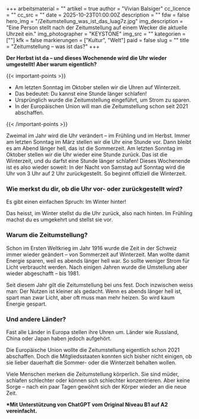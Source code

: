 +++
arbeitsmaterial = ""
artikel = true
author = "Vivian Balsiger"
cc_licence = ""
cc_src = ""
date = 2025-10-23T01:00:00Z
description = ""
fdw = false
hero_img = "/Zeitumstellung_was_ist_das_luag7z.jpg"
img_description = "Eine Person stellt nach der Zeitumstellung auf einem Wecker die aktuelle Uhrzeit ein."
img_photographer = "KEYSTONE"
img_src = ""
kategorien = [""]
kfk = false
markierungen = ["Kultur", "Welt"]
paid = false
slug = ""
title = "Zeitumstellung – was ist das?"
+++

**Der Herbst ist da – und dieses Wochenende wird die Uhr wieder umgestellt! Aber warum eigentlich?**

{{< important-points >}}

<ul>

<li>Am letzten Sonntag im Oktober stellen wir die Uhren auf Winterzeit.
</li>

<li>Das bedeutet: Du kannst eine Stunde länger schlafen!
</li>

<li>Ursprünglich wurde die Zeitumstellung eingeführt, um Strom zu sparen.
</li>

<li>In der Europäischen Union will man die Zeitumstellung schon seit 2021 abschaffen.
</li>

</ul>

{{< /important-points >}}

Zweimal im Jahr wird die Uhr verändert – im Frühling und im Herbst. Immer am letzten Sonntag im März stellen wir die Uhr eine Stunde vor. Dann bleibt es am Abend länger hell, das ist die Sommerzeit. Am letzten Sonntag im Oktober stellen wir die Uhr wieder eine Stunde zurück. Das ist die Winterzeit, und du darfst eine Stunde länger schlafen! Dieses Wochenende ist es also wieder soweit: In der Nacht von Samstag auf Sonntag wird die Uhr von 3 Uhr auf 2 Uhr zurückgestellt. So beginnt offiziell die Winterzeit.

### Wie merkst du dir, ob die Uhr vor- oder zurückgestellt wird?

Es gibt einen einfachen Spruch: Im Winter hinter!

Das heisst, im Winter stellst du die Uhr zurück, also nach hinten. Im Frühling machst du es umgekehrt und stellst sie vor.

### Warum die Zeitumstellung?

Schon im Ersten Weltkrieg im Jahr 1916 wurde die Zeit in der Schweiz immer wieder geändert – von Sommerzeit auf Winterzeit. Man wollte damit Energie sparen, weil es abends länger hell war. So sollte weniger Strom für Licht verbraucht werden. Nach einigen Jahren wurde die Umstellung aber wieder abgeschafft – bis 1981.

Seit diesem Jahr gilt die Zeitumstellung bei uns fest. Doch inzwischen weiss man: Der Nutzen ist kleiner als gedacht. Wenn es abends länger hell ist, spart man zwar Licht, aber oft muss man mehr heizen. So wird kaum Energie gespart.

### Und andere Länder?

Fast alle Länder in Europa stellen ihre Uhren um. Länder wie Russland, China oder Japan haben jedoch aufgehört.

Die Europäische Union wollte die Zeitumstellung eigentlich schon 2021 abschaffen. Doch die Mitgliedsstaaten konnten sich bisher nicht einigen, ob sie lieber dauerhaft die Sommer- oder die Winterzeit behalten wollen.

Viele Menschen merken die Zeitumstellung körperlich. Sie sind müder, schlafen schlechter oder können sich schlechter konzentrieren. Aber keine Sorge – nach ein paar Tagen gewöhnt sich der Körper wieder an die neue Zeit.

**\*Mit Unterstützung von ChatGPT vom Original Niveau B1 auf A2 vereinfacht.**